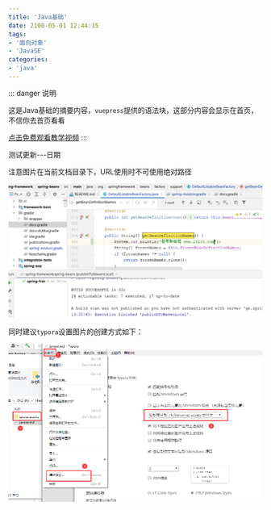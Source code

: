 ```yaml
---
title: 'Java基础'
date: 2100-05-01 12:44:15
tags:
- '面向对象'
- 'JavaSE'
categories:
- 'java'
---
```


::: danger 说明

这是Java基础的摘要内容，`vuepress`提供的语法块，这部分内容会显示在首页，不信你去首页看看

[点击免费观看教学视频](<https://ke.qq.com/course/5285550>)
:::

<!-- more -->

测试更新---日期

注意图片在当前文档目录下，URL使用时不可使用绝对路径

![1653118922923](./javase.assets/1653118922924.png)

同时建议`typora`设置图片的创建方式如下：

![1653119053628](./javase.assets/1653119053628.png)